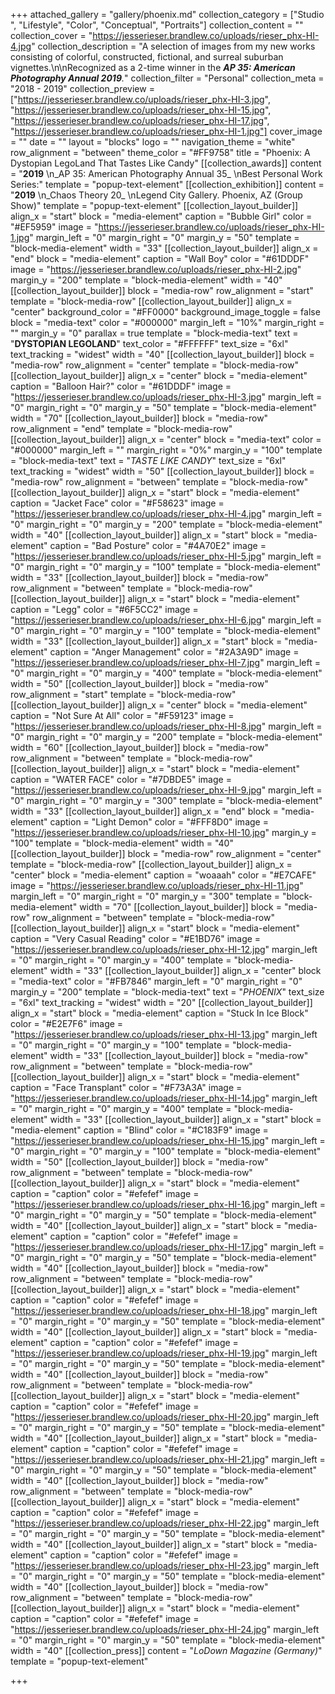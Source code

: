 +++
attached_gallery = "gallery/phoenix.md"
collection_category = ["Studio ", "Lifestyle", "Color", "Conceptual", "Portraits"]
collection_content = ""
collection_cover = "https://jesserieser.brandlew.co/uploads/rieser_phx-HI-4.jpg"
collection_description = "A selection of images from my new works consisting of colorful, constructed, fictional, and surreal suburban vignettes.\n\nRecognized as a 2-time winner in the **_AP 35: American Photography Annual 2019_**_._"
collection_filter = "Personal"
collection_meta = "2018 - 2019"
collection_preview = ["https://jesserieser.brandlew.co/uploads/rieser_phx-HI-3.jpg", "https://jesserieser.brandlew.co/uploads/rieser_phx-HI-15.jpg", "https://jesserieser.brandlew.co/uploads/rieser_phx-HI-17.jpg", "https://jesserieser.brandlew.co/uploads/rieser_phx-HI-1.jpg"]
cover_image = ""
date = ""
layout = "blocks"
logo = ""
navigation_theme = "white"
row_alignment = "between"
theme_color = "#FF9758"
title = "Phoenix: A Dystopian LegoLand That Tastes Like Candy"
[[collection_awards]]
content = "**2019**  \n_AP 35: American Photography Annual 35_  \nBest Personal Work Series:"
template = "popup-text-element"
[[collection_exhibition]]
content = "**2019**  \n_Chaos Theory 20_  \nLegend City Gallery. Phoenix, AZ (Group Show)"
template = "popup-text-element"
[[collection_layout_builder]]
align_x = "start"
block = "media-element"
caption = "Bubble Girl"
color = "#EF5959"
image = "https://jesserieser.brandlew.co/uploads/rieser_phx-HI-1.jpg"
margin_left = "0"
margin_right = "0"
margin_y = "50"
template = "block-media-element"
width = "33"
[[collection_layout_builder]]
align_x = "end"
block = "media-element"
caption = "Wall Boy"
color = "#61DDDF"
image = "https://jesserieser.brandlew.co/uploads/rieser_phx-HI-2.jpg"
margin_y = "200"
template = "block-media-element"
width = "40"
[[collection_layout_builder]]
block = "media-row"
row_alignment = "start"
template = "block-media-row"
[[collection_layout_builder]]
align_x = "center"
background_color = "#FF0000"
background_image_toggle = false
block = "media-text"
color = "#000000"
margin_left = "10%"
margin_right = ""
margin_y = "0"
parallax = true
template = "block-media-text"
text = "**DYSTOPIAN LEGOLAND**"
text_color = "#FFFFFF"
text_size = "6xl"
text_tracking = "widest"
width = "40"
[[collection_layout_builder]]
block = "media-row"
row_alignment = "center"
template = "block-media-row"
[[collection_layout_builder]]
align_x = "center"
block = "media-element"
caption = "Balloon Hair?"
color = "#61DDDF"
image = "https://jesserieser.brandlew.co/uploads/rieser_phx-HI-3.jpg"
margin_left = "0"
margin_right = "0"
margin_y = "50"
template = "block-media-element"
width = "70"
[[collection_layout_builder]]
block = "media-row"
row_alignment = "end"
template = "block-media-row"
[[collection_layout_builder]]
align_x = "center"
block = "media-text"
color = "#000000"
margin_left = ""
margin_right = "0%"
margin_y = "100"
template = "block-media-text"
text = "_TASTE LIKE CANDY_"
text_size = "6xl"
text_tracking = "widest"
width = "50"
[[collection_layout_builder]]
block = "media-row"
row_alignment = "between"
template = "block-media-row"
[[collection_layout_builder]]
align_x = "start"
block = "media-element"
caption = "Jacket Face"
color = "#F58623"
image = "https://jesserieser.brandlew.co/uploads/rieser_phx-HI-4.jpg"
margin_left = "0"
margin_right = "0"
margin_y = "200"
template = "block-media-element"
width = "40"
[[collection_layout_builder]]
align_x = "start"
block = "media-element"
caption = "Bad Posture"
color = "#4A70E2"
image = "https://jesserieser.brandlew.co/uploads/rieser_phx-HI-5.jpg"
margin_left = "0"
margin_right = "0"
margin_y = "100"
template = "block-media-element"
width = "33"
[[collection_layout_builder]]
block = "media-row"
row_alignment = "between"
template = "block-media-row"
[[collection_layout_builder]]
align_x = "start"
block = "media-element"
caption = "Legg"
color = "#6F5CC2"
image = "https://jesserieser.brandlew.co/uploads/rieser_phx-HI-6.jpg"
margin_left = "0"
margin_right = "0"
margin_y = "100"
template = "block-media-element"
width = "33"
[[collection_layout_builder]]
align_x = "start"
block = "media-element"
caption = "Anger Management"
color = "#2A3A9D"
image = "https://jesserieser.brandlew.co/uploads/rieser_phx-HI-7.jpg"
margin_left = "0"
margin_right = "0"
margin_y = "400"
template = "block-media-element"
width = "50"
[[collection_layout_builder]]
block = "media-row"
row_alignment = "start"
template = "block-media-row"
[[collection_layout_builder]]
align_x = "center"
block = "media-element"
caption = "Not Sure At All"
color = "#F59123"
image = "https://jesserieser.brandlew.co/uploads/rieser_phx-HI-8.jpg"
margin_left = "0"
margin_right = "0"
margin_y = "200"
template = "block-media-element"
width = "60"
[[collection_layout_builder]]
block = "media-row"
row_alignment = "between"
template = "block-media-row"
[[collection_layout_builder]]
align_x = "start"
block = "media-element"
caption = "WATER FACE"
color = "#7DBDE5"
image = "https://jesserieser.brandlew.co/uploads/rieser_phx-HI-9.jpg"
margin_left = "0"
margin_right = "0"
margin_y = "300"
template = "block-media-element"
width = "33"
[[collection_layout_builder]]
align_x = "end"
block = "media-element"
caption = "Light Demon"
color = "#FFF8D0"
image = "https://jesserieser.brandlew.co/uploads/rieser_phx-HI-10.jpg"
margin_y = "100"
template = "block-media-element"
width = "40"
[[collection_layout_builder]]
block = "media-row"
row_alignment = "center"
template = "block-media-row"
[[collection_layout_builder]]
align_x = "center"
block = "media-element"
caption = "woaaah"
color = "#E7CAFE"
image = "https://jesserieser.brandlew.co/uploads/rieser_phx-HI-11.jpg"
margin_left = "0"
margin_right = "0"
margin_y = "300"
template = "block-media-element"
width = "70"
[[collection_layout_builder]]
block = "media-row"
row_alignment = "between"
template = "block-media-row"
[[collection_layout_builder]]
align_x = "start"
block = "media-element"
caption = "Very Casual Reading"
color = "#E1BD76"
image = "https://jesserieser.brandlew.co/uploads/rieser_phx-HI-12.jpg"
margin_left = "0"
margin_right = "0"
margin_y = "400"
template = "block-media-element"
width = "33"
[[collection_layout_builder]]
align_x = "center"
block = "media-text"
color = "#FB7846"
margin_left = "0"
margin_right = "0"
margin_y = "200"
template = "block-media-text"
text = "_PHOENIX_"
text_size = "6xl"
text_tracking = "widest"
width = "20"
[[collection_layout_builder]]
align_x = "start"
block = "media-element"
caption = "Stuck In Ice Block"
color = "#E2E7F6"
image = "https://jesserieser.brandlew.co/uploads/rieser_phx-HI-13.jpg"
margin_left = "0"
margin_right = "0"
margin_y = "100"
template = "block-media-element"
width = "33"
[[collection_layout_builder]]
block = "media-row"
row_alignment = "between"
template = "block-media-row"
[[collection_layout_builder]]
align_x = "start"
block = "media-element"
caption = "Face Transplant"
color = "#F73A3A"
image = "https://jesserieser.brandlew.co/uploads/rieser_phx-HI-14.jpg"
margin_left = "0"
margin_right = "0"
margin_y = "400"
template = "block-media-element"
width = "33"
[[collection_layout_builder]]
align_x = "start"
block = "media-element"
caption = "Blind"
color = "#C183F9"
image = "https://jesserieser.brandlew.co/uploads/rieser_phx-HI-15.jpg"
margin_left = "0"
margin_right = "0"
margin_y = "100"
template = "block-media-element"
width = "50"
[[collection_layout_builder]]
block = "media-row"
row_alignment = "between"
template = "block-media-row"
[[collection_layout_builder]]
align_x = "start"
block = "media-element"
caption = "caption"
color = "#efefef"
image = "https://jesserieser.brandlew.co/uploads/rieser_phx-HI-16.jpg"
margin_left = "0"
margin_right = "0"
margin_y = "50"
template = "block-media-element"
width = "40"
[[collection_layout_builder]]
align_x = "start"
block = "media-element"
caption = "caption"
color = "#efefef"
image = "https://jesserieser.brandlew.co/uploads/rieser_phx-HI-17.jpg"
margin_left = "0"
margin_right = "0"
margin_y = "50"
template = "block-media-element"
width = "40"
[[collection_layout_builder]]
block = "media-row"
row_alignment = "between"
template = "block-media-row"
[[collection_layout_builder]]
align_x = "start"
block = "media-element"
caption = "caption"
color = "#efefef"
image = "https://jesserieser.brandlew.co/uploads/rieser_phx-HI-18.jpg"
margin_left = "0"
margin_right = "0"
margin_y = "50"
template = "block-media-element"
width = "40"
[[collection_layout_builder]]
align_x = "start"
block = "media-element"
caption = "caption"
color = "#efefef"
image = "https://jesserieser.brandlew.co/uploads/rieser_phx-HI-19.jpg"
margin_left = "0"
margin_right = "0"
margin_y = "50"
template = "block-media-element"
width = "40"
[[collection_layout_builder]]
block = "media-row"
row_alignment = "between"
template = "block-media-row"
[[collection_layout_builder]]
align_x = "start"
block = "media-element"
caption = "caption"
color = "#efefef"
image = "https://jesserieser.brandlew.co/uploads/rieser_phx-HI-20.jpg"
margin_left = "0"
margin_right = "0"
margin_y = "50"
template = "block-media-element"
width = "40"
[[collection_layout_builder]]
align_x = "start"
block = "media-element"
caption = "caption"
color = "#efefef"
image = "https://jesserieser.brandlew.co/uploads/rieser_phx-HI-21.jpg"
margin_left = "0"
margin_right = "0"
margin_y = "50"
template = "block-media-element"
width = "40"
[[collection_layout_builder]]
block = "media-row"
row_alignment = "between"
template = "block-media-row"
[[collection_layout_builder]]
align_x = "start"
block = "media-element"
caption = "caption"
color = "#efefef"
image = "https://jesserieser.brandlew.co/uploads/rieser_phx-HI-22.jpg"
margin_left = "0"
margin_right = "0"
margin_y = "50"
template = "block-media-element"
width = "40"
[[collection_layout_builder]]
align_x = "start"
block = "media-element"
caption = "caption"
color = "#efefef"
image = "https://jesserieser.brandlew.co/uploads/rieser_phx-HI-23.jpg"
margin_left = "0"
margin_right = "0"
margin_y = "50"
template = "block-media-element"
width = "40"
[[collection_layout_builder]]
block = "media-row"
row_alignment = "between"
template = "block-media-row"
[[collection_layout_builder]]
align_x = "start"
block = "media-element"
caption = "caption"
color = "#efefef"
image = "https://jesserieser.brandlew.co/uploads/rieser_phx-HI-24.jpg"
margin_left = "0"
margin_right = "0"
margin_y = "50"
template = "block-media-element"
width = "40"
[[collection_press]]
content = "_LoDown Magazine_ _(Germany)_"
template = "popup-text-element"

+++
